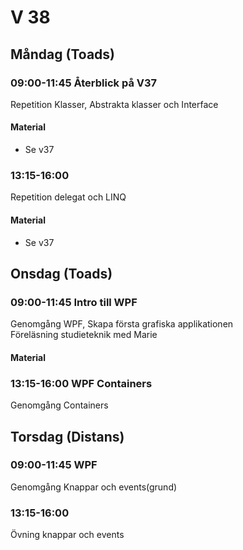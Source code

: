 # V 38
## Måndag (Toads)
### 09:00-11:45 Återblick på V37
Repetition Klasser, Abstrakta klasser och Interface
#### Material
* Se v37
### 13:15-16:00
Repetition delegat och LINQ
#### Material
* Se v37
## Onsdag (Toads)
### 09:00-11:45 Intro till WPF
Genomgång WPF, Skapa första grafiska applikationen</br>
Föreläsning studieteknik med Marie

#### Material

### 13:15-16:00 WPF Containers
Genomgång Containers
## Torsdag (Distans)
### 09:00-11:45 WPF
Genomgång Knappar och events(grund)
### 13:15-16:00 
Övning knappar och events